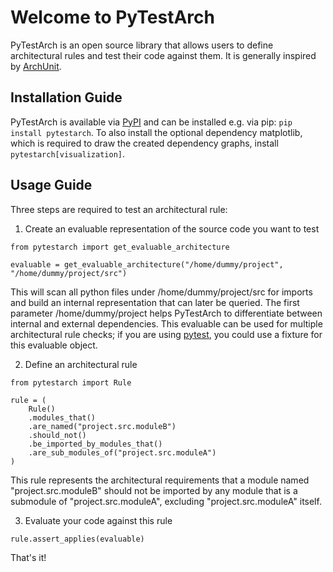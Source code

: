 # Welcome to PyTestArch

PyTestArch is an open source library that allows users to define architectural rules and test their code against them. It is 
generally inspired by [ArchUnit](https://www.archunit.org/).

## Installation Guide
PyTestArch is available via [PyPI](https://pypi.org/project/pytestarch/) and can be installed e.g. via pip: `pip install pytestarch`. To also install the
optional dependency matplotlib, which is required to draw the created dependency graphs, install `pytestarch[visualization]`.

## Usage Guide
Three steps are required to test an architectural rule:

1) Create an evaluable representation of the source code you want to test

```
from pytestarch import get_evaluable_architecture

evaluable = get_evaluable_architecture("/home/dummy/project", "/home/dummy/project/src")
```
This will scan all python files under /home/dummy/project/src for imports and build an internal representation that can
later be queried. The first parameter /home/dummy/project helps PyTestArch to differentiate between internal and external 
dependencies. This evaluable can be used for multiple architectural rule checks; if you are using [pytest](https://docs.pytest.org/en/7.1.x/),
you could use a fixture for this evaluable object.

2) Define an architectural rule

```
from pytestarch import Rule

rule = (
    Rule()
    .modules_that() 
    .are_named("project.src.moduleB") 
    .should_not() 
    .be_imported_by_modules_that() 
    .are_sub_modules_of("project.src.moduleA")
)
```

This rule represents the architectural requirements that a module named "project.src.moduleB" should not be imported by any module
that is a submodule of "project.src.moduleA", excluding "project.src.moduleA" itself.

3) Evaluate your code against this rule

```
rule.assert_applies(evaluable)
```
That's it!